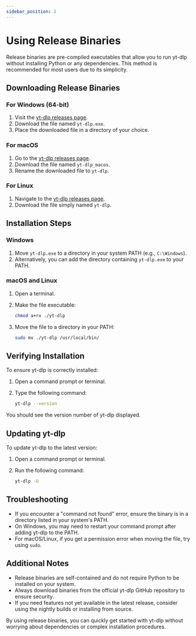 ```yaml
---
sidebar_position: 2
---
```


# Using Release Binaries

Release binaries are pre-compiled executables that allow you to run yt-dlp without installing Python or any dependencies. This method is recommended for most users due to its simplicity.

## Downloading Release Binaries

### For Windows (64-bit)

1. Visit the [yt-dlp releases page](https://github.com/yt-dlp/yt-dlp/releases).
2. Download the file named `yt-dlp.exe`.
3. Place the downloaded file in a directory of your choice.

### For macOS

1. Go to the [yt-dlp releases page](https://github.com/yt-dlp/yt-dlp/releases).
2. Download the file named `yt-dlp_macos`.
3. Rename the downloaded file to `yt-dlp`.

### For Linux

1. Navigate to the [yt-dlp releases page](https://github.com/yt-dlp/yt-dlp/releases).
2. Download the file simply named `yt-dlp`.

## Installation Steps

### Windows

1. Move `yt-dlp.exe` to a directory in your system PATH (e.g., `C:\Windows`).
2. Alternatively, you can add the directory containing `yt-dlp.exe` to your PATH.

### macOS and Linux

1. Open a terminal.
2. Make the file executable:

   ```sh
   chmod a+rx ./yt-dlp
   ```

3. Move the file to a directory in your PATH:

   ```sh
   sudo mv ./yt-dlp /usr/local/bin/
   ```

## Verifying Installation

To ensure yt-dlp is correctly installed:

1. Open a command prompt or terminal.
2. Type the following command:

   ```sh
   yt-dlp --version
   ```

You should see the version number of yt-dlp displayed.

## Updating yt-dlp

To update yt-dlp to the latest version:

1. Open a command prompt or terminal.
2. Run the following command:

   ```sh
   yt-dlp -U
   ```

## Troubleshooting

- If you encounter a "command not found" error, ensure the binary is in a directory listed in your system's PATH.
- On Windows, you may need to restart your command prompt after adding yt-dlp to the PATH.
- For macOS/Linux, if you get a permission error when moving the file, try using `sudo`.

## Additional Notes

- Release binaries are self-contained and do not require Python to be installed on your system.
- Always download binaries from the official yt-dlp GitHub repository to ensure security.
- If you need features not yet available in the latest release, consider using the nightly builds or installing from source.

By using release binaries, you can quickly get started with yt-dlp without worrying about dependencies or complex installation procedures.
